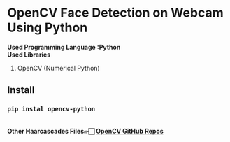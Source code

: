 # OpenCV Face Detection on Webcam Using Python
<b>Used Programming Language :Python</b><br>
<b>Used Libraries</b>
<ol>
 <li>OpenCV (Numerical Python)</li>
</ol>
<h2>Install</h2>
<h3><code>pip instal opencv-python</code></h3>
<br>
<b>Other Haarcascades Files👉🏻 <a href="https://github.com/opencv/opencv/tree/master/data/haarcascades">OpenCV GitHub Repos</a></b>
